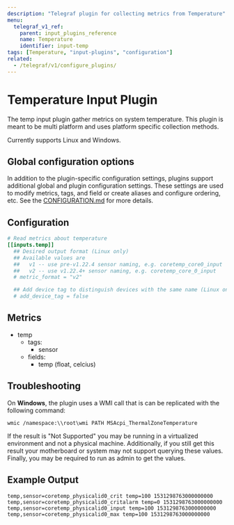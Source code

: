 ```yaml
---
description: "Telegraf plugin for collecting metrics from Temperature"
menu:
  telegraf_v1_ref:
    parent: input_plugins_reference
    name: Temperature
    identifier: input-temp
tags: [Temperature, "input-plugins", "configuration"]
related:
  - /telegraf/v1/configure_plugins/
---
```


# Temperature Input Plugin

The temp input plugin gather metrics on system temperature.  This plugin is
meant to be multi platform and uses platform specific collection methods.

Currently supports Linux and Windows.

## Global configuration options <!-- @/docs/includes/plugin_config.md -->

In addition to the plugin-specific configuration settings, plugins support
additional global and plugin configuration settings. These settings are used to
modify metrics, tags, and field or create aliases and configure ordering, etc.
See the [CONFIGURATION.md](/telegraf/v1/configuration/#plugins) for more details.

[CONFIGURATION.md]: ../../../docs/CONFIGURATION.md#plugins

## Configuration

```toml @sample.conf
# Read metrics about temperature
[[inputs.temp]]
  ## Desired output format (Linux only)
  ## Available values are
  ##   v1 -- use pre-v1.22.4 sensor naming, e.g. coretemp_core0_input
  ##   v2 -- use v1.22.4+ sensor naming, e.g. coretemp_core_0_input
  # metric_format = "v2"

  ## Add device tag to distinguish devices with the same name (Linux only)
  # add_device_tag = false
```

## Metrics

- temp
  - tags:
    - sensor
  - fields:
    - temp (float, celcius)

## Troubleshooting

On **Windows**, the plugin uses a WMI call that is can be replicated with the
following command:

```shell
wmic /namespace:\\root\wmi PATH MSAcpi_ThermalZoneTemperature
```

If the result is "Not Supported" you may be running in a virtualized environment
and not a physical machine. Additionally, if you still get this result your
motherboard or system may not support querying these values. Finally, you may
be required to run as admin to get the values.

## Example Output

```text
temp,sensor=coretemp_physicalid0_crit temp=100 1531298763000000000
temp,sensor=coretemp_physicalid0_critalarm temp=0 1531298763000000000
temp,sensor=coretemp_physicalid0_input temp=100 1531298763000000000
temp,sensor=coretemp_physicalid0_max temp=100 1531298763000000000
```
